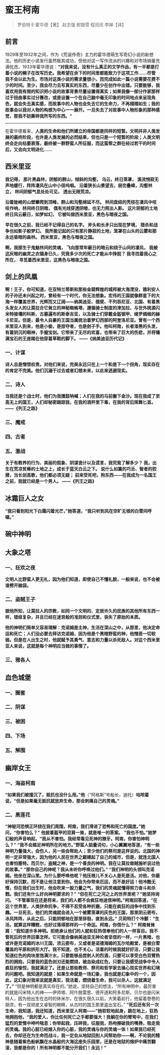 # 蛮王柯南

> 罗伯特·E·霍华德【著】 赵志强 郎银雪 程闰闰 李婵【译】

## 前言

1929年至1932年之间，作为《荒诞传奇》主力的霍华德萌生写奇幻小说的新想法。他的历史小说发行虽然极其成功，但他对这一写作流派的兴趣和对市场销量充满忧虑，1933年霍华德说：**“对我来说，没有什么真正的文学作品，有一半都是打着小说的幌子在改写历史。我希望在余下的时间里都能致力于这项工作……尽管我不会以此为生。市场对这类小说的需求量很小，而完成如此一篇小说需要花费不少的时间。至少，我会尽力去写真实的东西，尽量少在创作中出错。只要能够，我喜欢用我有限的知识把小说的故事背景尽量设置得真实；如果我像一部分作家那样过于扭曲事实过分篡改，或是设置一个在自己脑中毫无印象的时间地点来呈现角色，就会失去真实感，而故事中的人物也会失去它的生命力，不再栩栩如生；我的故事会以我对人物的构想为中心一一展开。一旦失去了对故事中人物形象的那种感觉，那我不妨撕碎我所写的东西。“**

---

在霍华德看来，**人类的生命和他们所建立的帝国都是同样的短暂。文明并非人类发展的最终阶段，也许是人类发展的必然结果，但也只是一个短暂的阶段；人类文明终会走向枯萎衰落，最终被一群野蛮人所征服，而这蛮帮之群在经过若干的时间后，又会向文明进化……**

## 西米里亚

**我记得，
那片黑森林，阴郁的群山，倾斜的沟壑，
乌云，终日笼罩，
溪流悄寂无声地缓行，阵阵凄风在山中小径呜咽。
沿着狭长山景望去，层峦叠嶂，沟壑林立，
林间阴郁气息处处可见，
透出无限荒凉。**

**沿着陡峭的山壁攀爬到顶峰，群山和沟壑绵延不尽。
林间盘结的秃枝在凄风中吱吱作响，林间终日阴暗，
偶有光线穿透阴暗，也无力照出人影。
这片阴郁的土地终日风云蔽日，如梦如幻，
它被叫做西米里亚，黑色与暗夜之国。**

**早在很久之前，我已经不记得自己的名字。
斧头和长矛只出现在梦境，
猎杀和战争也如影子般梦幻。
我所能记起的只有那片静寂的土地，笼罩在山头的云雾和那永远昏暗的森林。
西米里亚，黑色与暗夜之国。**

**啊，我那生于鬼魅林间的灵魂，
飞向那常年蔽日的暗云和绕于山间的凄风，
我被这灰暗的幽灵之衣锢身已久，究竟多少次的死亡才能从中挣脱？
我寻找着我心之所在，
寻觅着西米里亚，这黑色与暗夜之国。**

## 剑上的凤凰

**啊！王子，你可知道，在亚特兰蒂斯和那些金碧辉煌的城邦被大海湮没，雅利安人的子孙还未兴起之时，曾经有一个时代，你无法想象。宏伟的王国就像群星下的大海一样覆盖世界，光辉而又辽阔——纳美迪亚、俄斐、不列吞尼亚、北国、有着黑头发女人的让莫拉合它耸立的神秘蜘蛛塔、遵循骑士制度的津加拉、与世外桃源闪米特接壤的科斯、古墓遍布的斯泰吉亚，以及骑士们穿戴金盔钢甲、绫罗绸缎的赫卡尼亚。但是，最令人自豪的王国当属统治着梦幻西部的阿奎洛尼亚。曾有一个西米里亚人到来，他是小偷，是掠夺者，也是刽子手。他叫柯南，长者漆黑的头发，有着阴沉的眼神，手握宝剑。它带来了无尽的欢喜，也带来了巨大的伤悲，并将镶满宝石的王座踏在他穿着草鞋的脚下。
——《纳美迪亚历代记》**

### 一、计谋

**诗人总是憎恨权贵。对他们来说，完美永远只在上一个和是下一个拐角，现实存在的肯定不完美。他们沉溺于过去或者幻想未来，以此来逃避现实。**

### 二、诗人

**当我还是个战士时，他们为我擂鼓呐喊；人们在我的马前搬下金沙。现在我成了至高无上的国王，人们却秘密跟踪我，在我的酒杯里下毒，在我的背后挥舞匕首。
——《列王之路》**

### 三、魔戒

### 四、古者

### 五、激战

**关于有教养的行为、美丽的假象、阴谋诡计以及谎言，我究竟了解多少？
我，出生在荒凉贫瘠的土地之上，成长于蓝天白云之下。
说什么如簧的巧舌、智者的狡猾，当长剑高歌，他们都必须无疑；
前来受死吧，狗东西——在我成为一名国王之前，我就已经是一个男人。
——《列王之路》**

## 冰霜巨人之女

**“我只看到阳光下白霜闪着光芒，”她答道，“我只听到风在空旷无垠的白雪间呼啸。”**

## 碗中神明

## 大象之塔

### 一、狂欢之夜

**文明人比野蛮人更无礼，因为他们知道，即使自己不懂礼貌，一般来说，也不会被谁劈开脑袋。**

### 二、盗贼王子

**据他所知，让莫拉人的宗教，如同一个文明的、定居许久的民族的其他所有东西一样，错综复杂，并且已经在迷宫般的准则和仪式里，丧失了原始的本质。**

**他的神明们简单又容易理解：克诺姆是主神，生活在深山之中，从那里，他决定命运和死亡；人们没必要去拜访克诺姆，因为他是个黑暗野蛮的神，他憎恶一切软弱。但是在人出生之时，他就赋予其勇气、意志和力量以杀死敌人。对这个西米里亚人来说，这就是每个神明应当做的事情了。**

### 三、雅各人

## 血色城堡

### 一、圈套

### 二、阴谋

### 三、被困

### 四、下场

### 五、解围

## 幽岸女王

### 一、海盗柯南

**“如果我们被撞沉了，抵抗也没什么用。”他**（“阿格斯”号船长，迪托）**咕哝着说，“但是如果毫无抵抗就放弃生命，那会刺痛自己的灵魂。”**

### 二、黑莲花

**“神秘河恐惧正环绕在我们周围，柯南，我们滑进了恐怖和死亡的国度。”她问，“你害怕么？”**
**他披着盔甲的双肩一耸，就是唯一的答案。**
**“我也不怕。”她梦幻般的声音响起，“我从不害怕。我经常看见死神的獠牙。柯南，你害怕神明么？”**
**“我不会踏足神明所在的地方。”野蛮人掂量词句，小心翼翼地答道，“有一些神明力量强大，会伤人，另一些会帮助人；至少他们的祭司是这样说的。北国的神明一定非常强大，因为他的人民在世界之巅建起了自己的城市，但是，就连北国人也害怕塞特。而贝尔，盗贼之神，是一个善良的神明。我在让莫拉做贼施听说过他的故事。”**
**“那你自己的神呢？我从未听你呼唤过他们。”**
**“我们神明的头领叫克诺姆。他坐在深山里。为什么要呼唤他呢？他压根儿不关心人是死是活。对他，你最好保持沉默，而不是让他注意到你。他会为你带来厄运，而不是好运！他冷酷无情，但在我们出生时，他会吹来一股力量之气，我们的灵魂就懂得努力奋斗和杀戮。我们还有什么好向神明要求的？”**
**“但在死亡之河之上的世界里呢？”她坚持询问。**
**“不管事现在还是将来，我们的人都不会疯狂地迷信神明。”柯南回答道，“在这个世界里，人类拼命抗争，不得不忍受各种折磨，只能在疯狂的战争中找到乐趣。一旦死去，他们的灵魂就会进入一个被雾笼罩的灰色的王国，那里阴云密布，冰风阵阵，从此之后，只能阴郁地在那里徘徊，直到永远。”**
**贝莉特打个冷颤：“生活，就算这样糟糕，也好过落得那样的一个命运。柯南，你信什么？”**
**柯南耸耸肩：“我知道许多神明。拒绝承认他们的人就和狂热信奉他们的人一样盲目。我不管死后的世界回事怎样。它可能会像纳美迪亚无神论者坚信的一样，一片黑暗，也或许是克诺姆的冰川王国，浓云密布，又或者是诺德海姆的瓦尔哈殿堂，是被白雪覆盖的平原和拱形大厅。我不知道，也不关心。活着的时候我就好好活，只要让我知道红色的肉块里饱满汁水，只要能够品尝刺人的烈酒，只要可以享受白色双臂热烈的拥抱，只要我的蓝色剑刃还能燃烧，被血染成红色，只要让我感受战争中令人疯狂的愉悦，我就满足了。还是让那些教师、祭司和哲学家去操心现实世界和幻境的问题吧。我知道的就是：如果生命就是一场幻象，我也就是幻象中的一个，因此，这幻象对我来说就是真实，我活着，燃烧着生命，我可以杀人，这就满足了。”**
“但是神明都是真实存在的。”她说，坚持自己的想法，“所有神明中，最厉害的就是闪米特人的神——伊师塔、阿什脱雷思、德开道和阿多尼斯。贝尔也是闪米特人，因为他出生在古时的休米尔，在很久很久以前，大笑着前行，他留着卷卷的胡须，有一双顽皮又睿智的眼睛，从古时的国王那里盗出宝石。”
**“死后还有另一次生命，我知道，我还知道，西米里亚人柯南——”她软软地起身，跪在地上，狂热地拥抱他，“我的爱人，你比任何死亡之手都要强大！我躺在你的臂弯中，在我们猛烈的爱情中呻吟喘息；你举起我，压碎我，征服我，热吻擦破我的嘴唇，吸走我的灵魂。我的心脏已经熔入你的心脏，我的灵魂与你的灵魂一体！如果我已经死去，你却还在为生命而战斗，我一定会从地狱回到人间帮助你——啊，不论我的精神是随着紫色船帆飘在水晶般的大海这座失乐园里，还是在地狱的熔炉中痛苦翻滚，我都是你的！所有神明都不能分开我们！永远！”**
